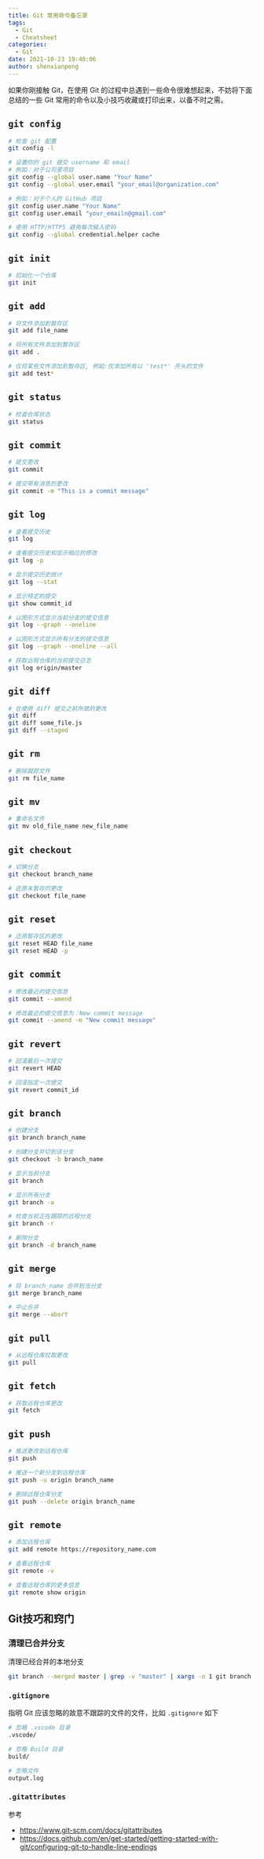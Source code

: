 ```yaml
---
title: Git 常用命令备忘录
tags:
  - Git
  - Cheatsheet
categories:
  - Git
date: 2021-10-23 19:40:06
author: shenxianpeng
---
```


如果你刚接触 Git，在使用 Git 的过程中总遇到一些命令很难想起来，不妨将下面总结的一些 Git 常用的命令以及小技巧收藏或打印出来，以备不时之需。

## `git config`

```bash
# 检查 git 配置
git config -l

# 设置你的 git 提交 username 和 email
# 例如：对于公司里项目
git config --global user.name "Your Name"
git config --global user.email "your_email@organization.com"

# 例如：对于个人的 GitHub 项目
git config user.name "Your Name"
git config user.email "your_emailn@gmail.com"

# 使用 HTTP/HTTPS 避免每次输入密码
git config --global credential.helper cache
```

## `git init`

```bash
# 初始化一个仓库
git init
```

## `git add`

```bash
# 将文件添加到暂存区
git add file_name

# 将所有文件添加到暂存区
git add .

# 仅将某些文件添加到暂存区, 例如:仅添加所有以 'test*' 开头的文件
git add test*
```

## `git status`

```bash
# 检查仓库状态
git status
```

## `git commit`

```bash
# 提交更改
git commit

# 提交带有消息的更改
git commit -m "This is a commit message"
```

## `git log`

```bash
# 查看提交历史
git log

# 查看提交历史和显示相应的修改
git log -p

# 显示提交历史统计
git log --stat

# 显示特定的提交
git show commit_id

# 以图形方式显示当前分支的提交信息
git log --graph --oneline

# 以图形方式显示所有分支的提交信息
git log --graph --oneline --all

# 获取远程仓库的当前提交日志
git log origin/master
```

## `git diff`

```bash
# 在使用 diff 提交之前所做的更改
git diff
git diff some_file.js
git diff --staged
```

## `git rm`

```bash
# 删除跟踪文件
git rm file_name
```

## `git mv`

```bash
# 重命名文件
git mv old_file_name new_file_name
```

## `git checkout`
```bash
# 切换分支
git checkout branch_name

# 还原未暂存的更改
git checkout file_name
```

## `git reset`

```bash
# 还原暂存区的更改
git reset HEAD file_name
git reset HEAD -p
```

## `git commit`

```bash
# 修改最近的提交信息
git commit --amend

# 修改最近的提交信息为：New commit message
git commit --amend -m "New commit message"
```

## `git revert`

```bash
# 回滚最后一次提交
git revert HEAD

# 回滚指定一次提交
git revert commit_id
```

## `git branch`

```bash
# 创建分支
git branch branch_name

# 创建分支并切到该分支
git checkout -b branch_name

# 显示当前分支
git branch

# 显示所有分支
git branch -a

# 检查当前正在跟踪的远程分支
git branch -r

# 删除分支
git branch -d branch_name
```

## `git merge`

```bash
# 将 branch_name 合并到当分支
git merge branch_name

# 中止合并
git merge --abort
```

## `git pull`

```bash
# 从远程仓库拉取更改
git pull
```

## `git fetch`

```bash
# 获取远程仓库更改
git fetch
```

## `git push`

```bash
# 推送更改到远程仓库
git push

# 推送一个新分支到远程仓库
git push -u origin branch_name

# 删除远程仓库分支
git push --delete origin branch_name
```


## `git remote`

```bash
# 添加远程仓库
git add remote https://repository_name.com

# 查看远程仓库
git remote -v

# 查看远程仓库的更多信息
git remote show origin
```

## Git技巧和窍门

### 清理已合并分支

清理已经合并的本地分支

```bash
git branch --merged master | grep -v "master" | xargs -n 1 git branch -d
```

### `.gitignore`

指明 Git 应该忽略的故意不跟踪的文件的文件，比如 `.gitignore` 如下

```bash
# 忽略 .vscode 目录
.vscode/

# 忽略 Build 目录
build/

# 忽略文件
output.log
```

### `.gitattributes`

参考

* https://www.git-scm.com/docs/gitattributes
* https://docs.github.com/en/get-started/getting-started-with-git/configuring-git-to-handle-line-endings
